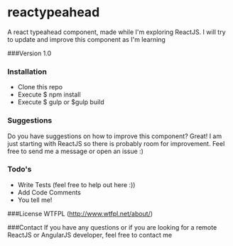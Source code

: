 # reactypeahead

A react typeahead component, made while I'm exploring ReactJS.
I will try to update and improve this component as I'm learning

###Version
1.0

### Installation

- Clone this repo
- Execute $ npm install
- Execute $ gulp or $gulp build

### Suggestions
Do you have suggestions on how to improve this component? Great!
I am just starting with ReactJS so there is probably room for improvement.
Feel free to send me a message or open an issue :)

### Todo's
 - Write Tests (feel free to help out here :))
 - Add Code Comments
 - You tell me!

###License
WTFPL (http://www.wtfpl.net/about/)

###Contact
If you have any questions or if you are looking for a remote ReactJS or AngularJS developer, feel free to contact me
